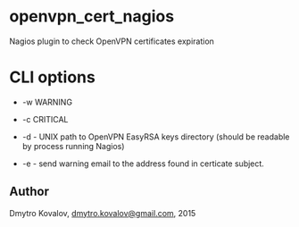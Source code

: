 openvpn_cert_nagios
===================

Nagios plugin to check OpenVPN certificates expiration


CLI options
======================

- -w <days> WARNING

- -c <days> CRITICAL

- -d <PATH> - UNIX path to OpenVPN EasyRSA keys directory (should be readable by process running Nagios)

- -e - send warning email to the address found in certicate subject.

Author
-----------

Dmytro Kovalov, dmytro.kovalov@gmail.com, 2015
